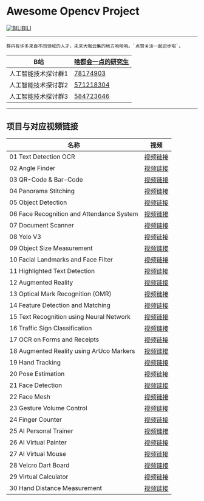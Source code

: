 Awesome Opencv Project
===========================

[![BILIBILI](https://github.com/Fafa-DL/Opencv-project/blob/main/27%20AI%20Virtual%20Painter/Mine.png)](https://space.bilibili.com/46880349)

****

```
群内有许多来自不同领域的人才，未来大咖云集的地方哈哈哈。`点赞关注一起进步啦`。
```
	
|B站|[啥都会一点的研究生](https://space.bilibili.com/46880349)|
|---|---
|人工智能技术探讨群1|[78174903](https://jq.qq.com/?_wv=1027&k=lY5KVICA)
|人工智能技术探讨群2|[571218304](https://jq.qq.com/?_wv=1027&k=ZCDCT3xV)
|人工智能技术探讨群3|[584723646](https://jq.qq.com/?_wv=1027&k=bakez5Yz)

****


## 项目与对应视频链接

|名称|视频|
|---|---
|01 Text Detection OCR|[视频链接](https://www.bilibili.com/video/BV18B4y1c7r4)
|02 Angle Finder|[视频链接](https://www.bilibili.com/video/BV18B4y1c7r4?p=2)
|03 QR-Code & Bar-Code|[视频链接](https://www.bilibili.com/video/BV18B4y1c7r4?p=5)
|04 Panorama Stitching|[视频链接](https://www.bilibili.com/video/BV18B4y1c7r4?p=6)
|05 Object Detection|[视频链接](https://www.bilibili.com/video/BV18B4y1c7r4?p=7)
|06 Face Recognition and Attendance System|[视频链接](https://www.bilibili.com/video/BV18B4y1c7r4?p=9)
|07 Document Scanner|[视频链接](https://www.bilibili.com/video/BV18B4y1c7r4?p=10)
|08 Yolo V3|[视频链接](https://www.bilibili.com/video/BV18B4y1c7r4?p=11)
|09 Object Size Measurement|[视频链接](https://www.bilibili.com/video/BV18B4y1c7r4?p=15)
|10 Facial Landmarks and Face Filter|[视频链接](https://www.bilibili.com/video/BV18B4y1c7r4?p=16)
|11 Highlighted Text Detection|[视频链接](https://www.bilibili.com/video/BV18B4y1c7r4?p=17)
|12 Augmented Reality|[视频链接](https://www.bilibili.com/video/BV18B4y1c7r4?p=18)
|13 Optical Mark Recognition (OMR)|[视频链接](https://www.bilibili.com/video/BV18B4y1c7r4?p=21)
|14 Feature Detection and Matching|[视频链接](https://www.bilibili.com/video/BV18B4y1c7r4?p=22)
|15 Text Recognition using Neural Network|[视频链接](https://www.bilibili.com/video/BV18B4y1c7r4?p=23)
|16 Traffic Sign Classification|[视频链接](https://www.bilibili.com/video/BV18B4y1c7r4?p=24)
|17 OCR on Forms and Receipts|[视频链接](https://www.bilibili.com/video/BV18B4y1c7r4?p=25)
|18 Augmented Reality using ArUco Markers|[视频链接](https://www.bilibili.com/video/BV18B4y1c7r4?p=27)
|19 Hand Tracking|[视频链接](https://www.bilibili.com/video/BV1qh411Y7ty?p=2)
|20 Pose Estimation|[视频链接](https://www.bilibili.com/video/BV1qh411Y7ty?p=3)
|21 Face Detection|[视频链接](https://www.bilibili.com/video/BV1qh411Y7ty?p=4)
|22 Face Mesh|[视频链接](https://www.bilibili.com/video/BV1qh411Y7ty?p=5)
|23 Gesture Volume Control|[视频链接](https://www.bilibili.com/video/BV1qh411Y7ty?p=6)
|24 Finger Counter|[视频链接](https://www.bilibili.com/video/BV1qh411Y7ty?p=7)
|25 AI Personal Trainer|[视频链接](https://www.bilibili.com/video/BV1qh411Y7ty?p=8)
|26 AI Virtual Painter|[视频链接](https://www.bilibili.com/video/BV1qh411Y7ty?p=9)
|27 AI Virtual Mouse|[视频链接](https://www.bilibili.com/video/BV1qh411Y7ty?p=10)
|28 Velcro Dart Board|[视频链接](https://www.bilibili.com/video/BV17r4y1y7em/)
|29 Virtual Calculator|[视频链接](https://www.bilibili.com/video/BV1rL4y1H7Vh/)
|30 Hand Distance Measurement|[视频链接](https://www.bilibili.com/video/BV1Di4y1d7M5/)
